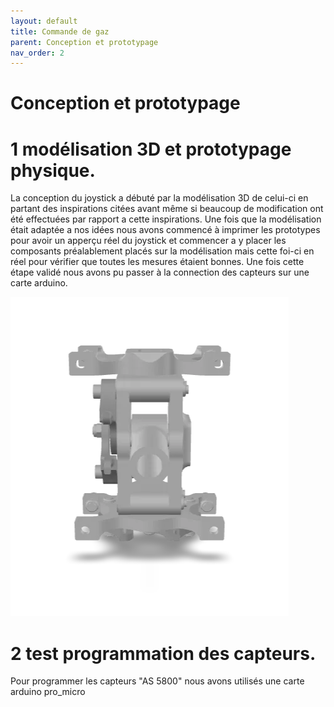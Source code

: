 ```yaml
---
layout: default
title: Commande de gaz
parent: Conception et prototypage
nav_order: 2
---
```


# Conception et prototypage

# 1 modélisation 3D et prototypage physique.

La conception du joystick a débuté par la modélisation 3D de celui-ci en partant des inspirations citées avant même si beaucoup de modification ont été effectuées par rapport a cette inspirations. Une fois que la modélisation était adaptée a nos idées nous avons commencé à imprimer les prototypes pour avoir un apperçu réel du joystick et commencer a y placer les composants préalablement placés sur la modélisation mais cette foi-ci en réel pour vérifier que toutes les mesures étaient bonnes. Une fois cette étape validé nous avons pu passer à la connection des capteurs sur une carte arduino.


![modélisation de la base du joystick](..\images\poster.webp)

<script type="module" src="https://ajax.googleapis.com/ajax/libs/model-viewer/3.4.0/model-viewer.min.js"></script>

<model-viewer src="images/joystick_prototype_v3 copy.glb" ar ar-modes="webxr scene-viewer quick-look" camera-controls tone-mapping="commerce" poster="images/poster copy.webp" shadow-intensity="1">
   
</model-viewer>

# 2 test programmation des capteurs.

Pour programmer les capteurs "AS 5800" nous avons utilisés une carte arduino pro_micro 